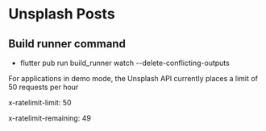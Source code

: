 # Unsplash Posts

## Build runner command
- flutter pub run build_runner watch --delete-conflicting-outputs

For applications in demo mode, the Unsplash API currently places a limit of 50 requests per hour

x-ratelimit-limit: 50

x-ratelimit-remaining: 49